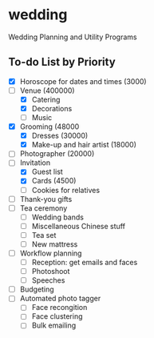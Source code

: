 # wedding
Wedding Planning and Utility Programs

## To-do List by Priority
- [x] Horoscope for dates and times (3000)
- [ ] Venue (400000) 
  - [x] Catering
  - [x] Decorations
  - [ ] Music
- [x] Grooming (48000
  - [x] Dresses (30000)
  - [x] Make-up and hair artist (18000)
- [ ] Photographer (20000)
- [ ] Invitation
  - [x] Guest list
  - [x] Cards (4500)
  - [ ] Cookies for relatives
- [ ] Thank-you gifts
- [ ] Tea ceremony
  - [ ] Wedding bands
  - [ ] Miscellaneous Chinese stuff
  - [ ] Tea set
  - [ ] New mattress
- [ ] Workflow planning
  - [ ] Reception: get emails and faces
  - [ ] Photoshoot
  - [ ] Speeches
- [ ] Budgeting
- [ ] Automated photo tagger
  - [ ] Face recongition
  - [ ] Face clustering
  - [ ] Bulk emailing
